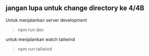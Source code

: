 jangan lupa untuk change directory ke 4/4B
-------------------------------------------
Untuk menjalankan server development 

> npm run dev

untuk menjalankan watch tailwind

> npm run tailwind
